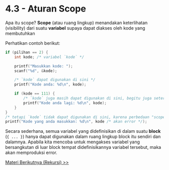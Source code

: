 # 4.3 - Aturan Scope

Apa itu scope? **Scope** (atau ruang lingkup) menandakan keterlihatan (visibility) dari suatu **variabel** supaya dapat diakses oleh kode yang membutuhkan

Perhatikan contoh berikut:
```c
if (pilihan == 2) {
    int kode; /* variabel `kode` */

    printf("Masukkan kode: ");
    scanf("%d", &kode);

    /* `kode` dapat digunakan di sini */
    printf("Kode anda: %d\n", kode);

    if (kode == 111) {
        /* `kode` juga masih dapat digunakan di sini, begitu juga seterusnya */
        printf("Kode anda lagi: %d\n", kode);
    }
}
/* tetapi `kode` tidak dapat digunakan di sini, karena perbedaan "scope" */
printf("Kode yang anda masukkan: %d\n", kode /* akan error */);
```

Secara sederhana, semua variabel yang didefinisikan di dalam suatu **block** (`{ ... }`) hanya dapat digunakan dalam ruang lingkup block itu sendiri dan dalamnya. Apabila kita mencoba untuk mengakses variabel yang bersangkutan di luar block tempat didefinisikannya variabel tersebut, maka akan memproduksi error.

[Materi Berikutnya (Rekursi) >>](4-Rekursi.md)
